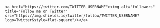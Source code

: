     <a href="https://twitter.com/TWITTER_USERNAME"><img alt="followers" title="Follow me on Twitter" src="https://img.shields.io/twitter/follow/TWITTER_USERNAME?logo=Twitter&style=flat-square"/></a>
